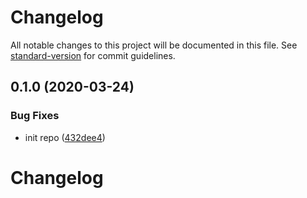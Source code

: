 # Changelog

All notable changes to this project will be documented in this file. See [standard-version](https://github.com/conventional-changelog/standard-version) for commit guidelines.

## 0.1.0 (2020-03-24)


### Bug Fixes

* init repo ([432dee4](https://github.com/teamnovu/vue-breaky-core/commit/432dee419c19bf602540ce11765a09025d05b4f0))

# Changelog
